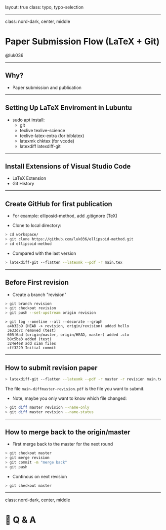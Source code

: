 layout: true
class: typo, typo-selection

---

class: nord-dark, center, middle

# Paper Submission Flow (LaTeX + Git)

@luk036

---

## Why?

- Paper submission and publication

---

## Setting Up LaTeX Enviroment in Lubuntu

- sudo apt install:
  - git
  - texlive texlive-science
  - texlive-latex-extra (for biblatex)
  - latexmk chktex (for vcode)
  - latexdiff latexdiff-git

---

## Install Extensions of Visual Studio Code

- LaTeX Extension
- Git History

---

## Create GitHub for first publication

- For example: elliposid-method, add .gitignore (TeX)

- Clone to local directory:

```bash
> cd workspace/
> git clone https://github.com/luk036/ellipsoid-method.git
> cd ellipsoid-method
```

- Compared with the last version

```bash
> latexdiff-git --flatten --latexmk --pdf -r main.tex
```

---

## Before First revision

- Create a branch "revision"

```bash
> git branch revision
> git checkout revision
> git push --set-upstream origin revision
```

```terminal
> git log --oneline --all --decorate --graph
 a4b32b9 (HEAD -> revision, origin/revision) added hello
 3e33d7c removed (test)
 605f6ad (origin/master, origin/HEAD, master) added .clo
 b8c5ba3 added (test)
 324e4e8 add siam files
 cff3229 Initial commit
```

---

## How to submit revision paper

```bash
> latexdiff-git --flatten --latexmk --pdf -r master -r revision main.tex
```

The file `main-diffmaster-revision.pdf` is the file you want to submit.

- Note, maybe you only want to know which file changed:

```bash
> git diff master revision --name-only
> git diff master revision --name-status
```

---

## How to merge back to the origin/master

- First merge back to the master for the next round

```bash
> git checkout master
> git merge revision
> git commit -m "merge back"
> git push
```

- Continous on next revision

```bash
> git checkout master
```

---

class: nord-dark, center, middle

# 🙋 Q & A
